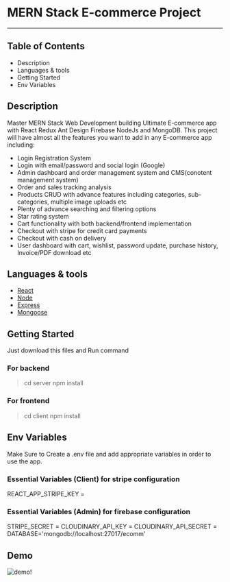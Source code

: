 # MERN Stack E-commerce Project
------------------
## Table of Contents

- Description
- Languages & tools
- Getting Started
- Env Variables

## Description

Master MERN Stack Web Development building Ultimate E-commerce app with React Redux Ant Design Firebase NodeJs and MongoDB. This project will have almost all the features you want to add in any E-commerce app including:

- Login Registration System
- Login with email/password and social login (Google)
- Admin dashboard and order management system and CMS(conotent management system)
- Order and sales tracking analysis
- Products CRUD with advance features including categories, sub-categories, multiple image uploads etc
- Plenty of advance searching and filtering options
- Star rating system
- Cart functionality with both backend/frontend implementation
- Checkout with stripe for credit card payments
- Checkout with cash on delivery 
- User dashboard with cart, wishlist, password update, purchase history, Invoice/PDF download etc
## Languages & tools

- [React](https://reactjs.org/) 
- [Node](https://nodejs.org/en/)
- [Express](https://expressjs.com/)
- [Mongoose](https://mongoosejs.com/)
## Getting Started

Just download this files and Run command
### For backend
> cd server
> npm install
### For frontend
> cd client
> npm install
## Env Variables

Make Sure to Create a .env file and add appropriate variables in order to use the app.
### Essential Variables (Client) for stripe configuration
REACT_APP_STRIPE_KEY = 
### Essential Variables (Admin) for firebase configuration
STRIPE_SECRET = 
CLOUDINARY_API_KEY = 
CLOUDINARY_API_SECRET = 
DATABASE='mongodb://localhost:27017/ecomm'
## Demo
![demo!](https://youtu.be/nY6_JuH0-uE)